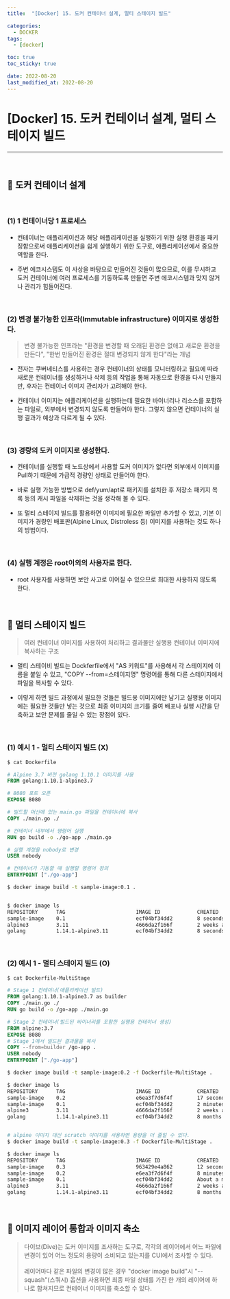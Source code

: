 ```yaml
---
title:  "[Docker] 15. 도커 컨테이너 설계, 멀티 스테이지 빌드" 

categories:
  - DOCKER
tags:
  - [docker]

toc: true
toc_sticky: true

date: 2022-08-20
last_modified_at: 2022-08-20
---
```

# [Docker] 15. 도커 컨테이너 설계, 멀티 스테이지 빌드
---

<style>
table {
    font-size: 12pt;
}
table th:first-of-type {
    width: 5%;
}
table th:nth-of-type(2) {
    width: 15%;
}
table th:nth-of-type(3) {
    width: 50%;
}
table th:nth-of-type(4) {
    width: 30%;
}
</style>

<br>

## 🔔 도커 컨테이너 설계

<br>

### (1) 1 컨테이너당 1 프로세스

- 컨테이너는 애플리케이션과 해당 애플리케이션을 실행하기 위한 실행 환경을 패키징함으로써 애플리케이션을 쉽게 실행하기 위한 도구로, 애플리케이션에서 중요한 역할을 한다.

- 주변 에코시스템도 이 사상을 바탕으로 만들어진 것들이 많으므로, 이를 무시하고 도커 컨테이너에 여러 프로세스를 기동하도록 만들면 주변 에코시스템과 맞지 않거나 관리가 힘들어진다.

<br>

### (2) 변경 불가능한 인프라(Immutable infrastructure) 이미지로 생성한다.

> 변경 불가능한 인프라는 "환경을 변경할 때 오래된 환경은 없애고 새로운 환경을 만든다", "한번 만들어진 환경은 절대 변경되지 않게 한다"라는 개념

- 전자는 쿠버네티스를 사용하는 경우 컨테이너의 상태를 모니터링하고 필요에 따라 새로운 컨테이너를 생성하거나 삭제 등의 작업을 통해 자동으로 환경을 다시 만들지만, 후자는 컨테이너 이미지 관리자가 고려해야 한다.

- 컨테이너 이미지는 애플리케이션을 실행하는데 필요한 바이너리나 리소스를 포함하는 파일로, 외부에서 변경되지 않도록 만들어야 한다. 그렇지 않으면 컨테이너의 실행 결과가 예상과 다르게 될 수 있다.

<br>

### (3) 경량의 도커 이미지로 생성한다.

- 컨테이너를 실행할 때 노드상에서 사용할 도커 이미지가 없다면 외부에서 이미지를 Pull하기 때문에 가급적 경량인 상태로 만들어야 한다.

- 바로 실행 가능한 방법으로 def/yum/apt로 패키지를 설치한 후 저장소 패키지 목록 등의 캐시 파일을 삭제하는 것을 생각해 볼 수 있다.

- 또 멀티 스테이지 빌드를 활용하면 이미지에 필요한 파일만 추가할 수 있고, 기본 이미지가 경량인 배포판(Alpine Linux, Distroless 등) 이미지를 사용하는 것도 하나의 방법이다.

<br>

### (4) 실행 계정은 root이외의 사용자로 한다.

- root 사용자를 사용하면 보안 사고로 이어질 수 있으므로 최대한 사용하지 않도록 한다.

<br>

## 🔔 멀티 스테이지 빌드

> 여러 컨테이너 이미지를 사용하여 처리하고 결과물만 실행용 컨테이너 이미지에 복사하는 구조

- 멀티 스테이비 빌드는 Dockferfile에서 "AS 키워드"를 사용해서 각 스테이지에 이름을 붙일 수 있고, "COPY --from=스테이지명" 명령어를 통해 다른 스테이지에서 파일을 복사할 수 있다.

- 이렇게 하면 빌드 과정에서 필요한 것들은 빌드용 이미지에만 남기고 실행용 이미지에는 필요한 것들만 넣는 것으로 최종 이미지의 크기를 줄여 배포나 실행 시간을 단축하고 보안 문제를 줄일 수 있는 장점이 있다.

<br>

### (1) 예시 1 - 멀티 스테이지 빌드 (X)

```dockerfile
$ cat Dockerfile

# Alpine 3.7 버전 golang 1.10.1 이미지를 사용
FROM golang:1.10.1-alpine3.7

# 8080 포트 오픈
EXPOSE 8080

# 빌드할 머신에 있는 main.go 파일을 컨테이너에 복사
COPY ./main.go ./

# 컨테이너 내부에서 명령어 실행
RUN go build -o ./go-app ./main.go

# 실행 계정을 nobody로 변경
USER nobody

# 컨테이너가 기동할 때 실행할 명령어 정의
ENTRYPOINT ["./go-app"]
```

```bash
$ docker image build -t sample-image:0.1 .


$ docker image ls
REPOSITORY      TAG                       IMAGE ID            CREATED         SIZE
sample-image    0.1                       ecf04bf34dd2        8 seconds ago   377MB
alpine3         3.11                      4666da2f166f        2 weeks ago     5.61MB
golang          1.14.1-alpine3.11         ecf04bf34dd2        8 seconds ago   377MB
```

<br>

### (2) 예시 1 - 멀티 스테이지 빌드 (O)

```dockerfile
$ cat Dockerfile-MultiStage

# Stage 1 컨테이너(애플리케이션 빌드)
FROM golang:1.10.1-alpine3.7 as builder
COPY ./main.go ./
RUN go build -o /go-app ./main.go

# Stage 2 컨테이너(빌드된 바이너리를 포함한 실행용 컨테이너 생성)
FROM alpine:3.7
EXPOSE 8080
# Stage 1에서 빌드된 결과물을 복사
COPY --from=builder /go-app .
USER nobody
ENTRYPOINT ["./go-app"]
```

```bash
$ docker image build -t sample-image:0.2 -f Dockerfile-MultiStage .

$ docker image ls
REPOSITORY      TAG                       IMAGE ID            CREATED              SIZE
sample-image    0.2                       e6ea3f7d6f4f        17 seconds ago       13.1MB
sample-image    0.1                       ecf04bf34dd2        2 minutes ago        377MB
alpine3         3.11                      4666da2f166f        2 weeks ago          5.61MB
golang          1.14.1-alpine3.11         ecf04bf34dd2        8 months ago        377MB


# alpine 이미지 대신 scratch 이미지를 사용하면 용량을 더 줄일 수 있다.
$ docker image build -t sample-image:0.3 -f Dockerfile-MultiStage .

$ docker image ls
REPOSITORY      TAG                       IMAGE ID            CREATED              SIZE
sample-image    0.3                       963429e4a862        12 seconds ago       7.41MB
sample-image    0.2                       e6ea3f7d6f4f        8 minutes ago        13.1MB
sample-image    0.1                       ecf04bf34dd2        About a minute ago   377MB
alpine3         3.11                      4666da2f166f        2 weeks ago          5.61MB
golang          1.14.1-alpine3.11         ecf04bf34dd2        8 months ago         377MB
```

<br>

## 🔔 이미지 레이어 통합과 이미지 축소

> 다이브(Dive)는 도커 이미지를 조사하는 도구로, 각각의 레이어에서 어느 파일에 변경이 있어 어느 정도의 용량이 소비되고 있는지를 CUI에서 조사할 수 있다. <br><br>
레이어마다 같은 파일의 변경이 많은 경우 "docker image build"시 "--squash"(스쿼시) 옵션을 사용하면 최종 파일 상태를 가진 한 개의 레이어에 하나로 합쳐지므로 컨테이너 이미지를 축소할 수 있다.

<br>
